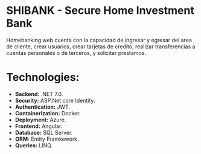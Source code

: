 # SHIBANK - Secure Home Investment Bank
Homebanking web cuenta con la capacidad de ingresar y egresar del area de cliente, crear usuarios, crear tarjetas de credito, realizar transferencias a cuentas personales o de terceros, y solicitar prestamos.

# Technologies:
- **Backend:** .NET 7.0.
- **Security:** ASP.Net core Identity.
- **Authentication:** JWT.
- **Containerization:** Docker.
- **Deployment:** Azure.
- **Frontend:** Angular.
- **Database:** SQL Server.
- **ORM:** Entity Framkework.
- **Queries:** LINQ.
